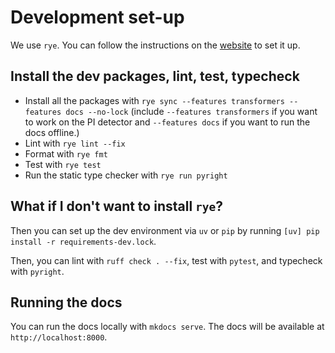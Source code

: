 # Development set-up

We use `rye`. You can follow the instructions on the [website](https://rye-up.com) to set it up.

## Install the dev packages, lint, test, typecheck

- Install all the packages with `rye sync --features transformers --features docs --no-lock` (include `--features transformers` if you want to work on the PI detector and `--features docs` if you want to run the docs offline.)
- Lint with `rye lint --fix`
- Format with `rye fmt`
- Test with `rye test`
- Run the static type checker with `rye run pyright`

## What if I don't want to install `rye`?

Then you can set up the dev environment via `uv` or `pip` by running
`[uv] pip install -r requirements-dev.lock`.

Then, you can lint with `ruff check . --fix`, test with `pytest`, and typecheck with `pyright`.

## Running the docs

You can run the docs locally with `mkdocs serve`. The docs will be available at `http://localhost:8000`.
